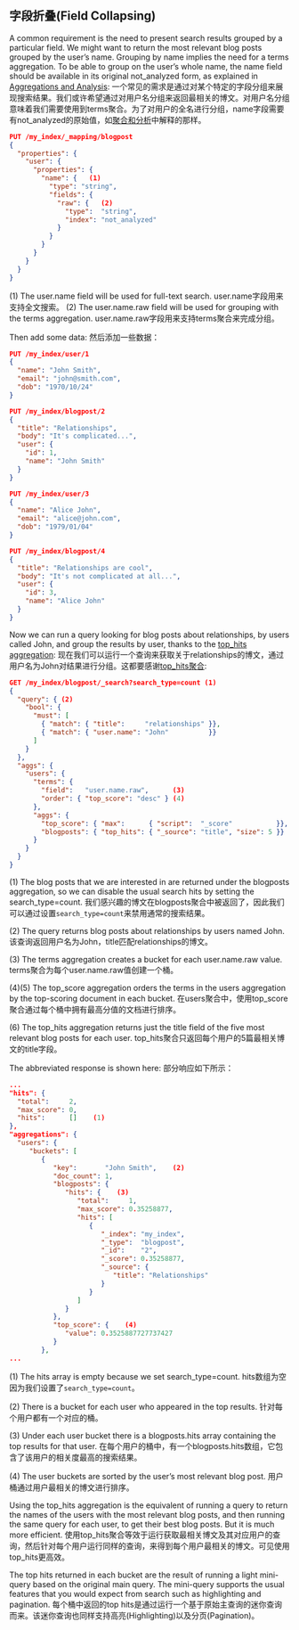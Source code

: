 ﻿## 字段折叠(Field Collapsing)

A common requirement is the need to present search results grouped by a particular field. We might want to return the most relevant blog posts grouped by the user’s name. Grouping by name implies the need for a terms aggregation. To be able to group on the user’s whole name, the name field should be available in its original not_analyzed form, as explained in [Aggregations and Analysis](https://www.elastic.co/guide/en/elasticsearch/guide/current/aggregations-and-analysis.html):
一个常见的需求是通过对某个特定的字段分组来展现搜索结果。我们或许希望通过对用户名分组来返回最相关的博文。对用户名分组意味着我们需要使用到terms聚合。为了对用户的全名进行分组，name字段需要有not_analyzed的原始值，如[聚合和分析](https://www.elastic.co/guide/en/elasticsearch/guide/current/aggregations-and-analysis.html)中解释的那样。

```json
PUT /my_index/_mapping/blogpost
{
  "properties": {
    "user": {
      "properties": {
        "name": {   (1)
          "type": "string",
          "fields": {
            "raw": {   (2)
              "type":  "string",
              "index": "not_analyzed"
            }
          }
        }
      }
    }
  }
}
```

(1) The user.name field will be used for full-text search. user.name字段用来支持全文搜索。
(2) The user.name.raw field will be used for grouping with the terms aggregation. user.name.raw字段用来支持terms聚合来完成分组。

Then add some data:
然后添加一些数据：

```json
PUT /my_index/user/1
{
  "name": "John Smith",
  "email": "john@smith.com",
  "dob": "1970/10/24"
}

PUT /my_index/blogpost/2
{
  "title": "Relationships",
  "body": "It's complicated...",
  "user": {
    "id": 1,
    "name": "John Smith"
  }
}

PUT /my_index/user/3
{
  "name": "Alice John",
  "email": "alice@john.com",
  "dob": "1979/01/04"
}

PUT /my_index/blogpost/4
{
  "title": "Relationships are cool",
  "body": "It's not complicated at all...",
  "user": {
    "id": 3,
    "name": "Alice John"
  }
}
```

Now we can run a query looking for blog posts about relationships, by users called John, and group the results by user, thanks to the [top_hits aggregation](http://bit.ly/1CrlWFQ):
现在我们可以运行一个查询来获取关于relationships的博文，通过用户名为John对结果进行分组。这都要感谢[top_hits聚合](http://bit.ly/1CrlWFQ):

```json
GET /my_index/blogpost/_search?search_type=count (1)
{
  "query": { (2)
    "bool": {
      "must": [
        { "match": { "title":     "relationships" }},
        { "match": { "user.name": "John"          }}
      ]
    }
  },
  "aggs": {
    "users": {
      "terms": {
        "field":   "user.name.raw",      (3) 
        "order": { "top_score": "desc" } (4)
      },
      "aggs": {
        "top_score": { "max":      { "script":  "_score"           }},  (5)
        "blogposts": { "top_hits": { "_source": "title", "size": 5 }}   (6)
      }
    }
  }
}
```

(1) The blog posts that we are interested in are returned under the blogposts aggregation, so we can disable the usual search hits by setting the search_type=count. 我们感兴趣的博文在blogposts聚合中被返回了，因此我们可以通过设置`search_type=count`来禁用通常的搜索结果。

(2) The query returns blog posts about relationships by users named John. 该查询返回用户名为John，title匹配relationships的博文。

(3) The terms aggregation creates a bucket for each user.name.raw value. terms聚合为每个user.name.raw值创建一个桶。

(4)(5) The top_score aggregation orders the terms in the users aggregation by the top-scoring document in each bucket. 在users聚合中，使用top_score聚合通过每个桶中拥有最高分值的文档进行排序。

(6) The top_hits aggregation returns just the title field of the five most relevant blog posts for each user. top_hits聚合只返回每个用户的5篇最相关博文的title字段。

The abbreviated response is shown here:
部分响应如下所示：

```json
...
"hits": {
  "total":     2,
  "max_score": 0,
  "hits":      []    (1)
},
"aggregations": {
  "users": {
     "buckets": [
        {
           "key":       "John Smith",    (2)
           "doc_count": 1,
           "blogposts": {
              "hits": {    (3)
                 "total":     1,
                 "max_score": 0.35258877,
                 "hits": [
                    {
                       "_index": "my_index",
                       "_type":  "blogpost",
                       "_id":    "2",
                       "_score": 0.35258877,
                       "_source": {
                          "title": "Relationships"
                       }
                    }
                 ]
              }
           },
           "top_score": {    (4)
              "value": 0.3525887727737427
           }
        },
...
```

(1) The hits array is empty because we set search_type=count. hits数组为空因为我们设置了`search_type=count`。

(2) There is a bucket for each user who appeared in the top results. 针对每个用户都有一个对应的桶。

(3) Under each user bucket there is a blogposts.hits array containing the top results for that user. 在每个用户的桶中，有一个blogposts.hits数组，它包含了该用户的相关度最高的搜索结果。

(4) The user buckets are sorted by the user’s most relevant blog post. 用户桶通过用户最相关的博文进行排序。

Using the top_hits aggregation is the equivalent of running a query to return the names of the users with the most relevant blog posts, and then running the same query for each user, to get their best blog posts. But it is much more efficient.
使用top_hits聚合等效于运行获取最相关博文及其对应用户的查询，然后针对每个用户运行同样的查询，来得到每个用户最相关的博文。可见使用top_hits更高效。

The top hits returned in each bucket are the result of running a light mini-query based on the original main query. The mini-query supports the usual features that you would expect from search such as highlighting and pagination.
每个桶中返回的top hits是通过运行一个基于原始主查询的迷你查询而来。该迷你查询也同样支持高亮(Highlighting)以及分页(Pagination)。